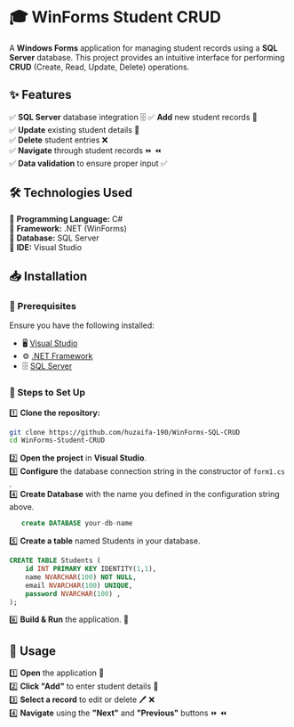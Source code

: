 # 🎓 WinForms Student CRUD  

A **Windows Forms** application for managing student records using a **SQL Server** database. This project provides an intuitive interface for performing **CRUD** (Create, Read, Update, Delete) operations.  

## ✨ Features  

✅ **SQL Server** database integration 🗄️ 
✅ **Add** new student records 📝  
✅ **Update** existing student details 🔄  
✅ **Delete** student entries ❌  
✅ **Navigate** through student records ⏩ ⏪  
✅ **Data validation** to ensure proper input ✅  
 

## 🛠️ Technologies Used  

🔹 **Programming Language:** C#  
🔹 **Framework:** .NET (WinForms)  
🔹 **Database:** SQL Server  
🔹 **IDE:** Visual Studio  

## 📥 Installation  

### 🔧 Prerequisites  
Ensure you have the following installed:  
- 🖥️ [Visual Studio](https://visualstudio.microsoft.com/)  
- ⚙️ [.NET Framework](https://dotnet.microsoft.com/)  
- 🗄️ [SQL Server](https://www.microsoft.com/en-us/sql-server)  

### 🚀 Steps to Set Up  

1️⃣ **Clone the repository:**  
   ```sh
   git clone https://github.com/huzaifa-190/WinForms-SQL-CRUD
   cd WinForms-Student-CRUD
   ```  
2️⃣ **Open the project** in **Visual Studio**.  
3️⃣ **Configure** the database connection string in the constructor of `form1.cs` .  
4️⃣ **Create Database** with the name you defined in the configuration string above.
```sql
   create DATABASE your-db-name
   ```  
5️⃣ **Create a table** named Students in your database.   
```sql
CREATE TABLE Students (
    id INT PRIMARY KEY IDENTITY(1,1),
    name NVARCHAR(100) NOT NULL,
    email NVARCHAR(100) UNIQUE,
    password NVARCHAR(100) ,
);
```  
6️⃣ **Build & Run** the application. 🎉  

## 🚀 Usage  

1️⃣ **Open** the application 📂  
2️⃣ **Click "Add"** to enter student details 📝  
3️⃣ **Select a record** to edit or delete 🖊️ ❌  
4️⃣ **Navigate** using the **"Next"** and **"Previous"** buttons ⏩ ⏪  

